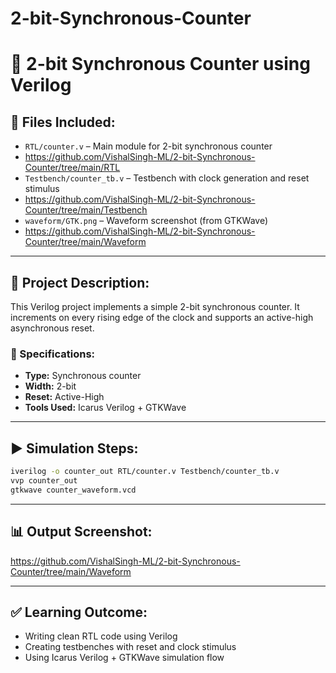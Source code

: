# 2-bit-Synchronous-Counter

# 🧮 2-bit Synchronous Counter using Verilog

## 📁 Files Included:
- `RTL/counter.v` – Main module for 2-bit synchronous counter
- https://github.com/VishalSingh-ML/2-bit-Synchronous-Counter/tree/main/RTL
- `Testbench/counter_tb.v` – Testbench with clock generation and reset stimulus
- https://github.com/VishalSingh-ML/2-bit-Synchronous-Counter/tree/main/Testbench
- `waveform/GTK.png` – Waveform screenshot (from GTKWave)
- https://github.com/VishalSingh-ML/2-bit-Synchronous-Counter/tree/main/Waveform

---

## 🧠 Project Description:
This Verilog project implements a simple 2-bit synchronous counter. It increments on every rising edge of the clock and supports an active-high asynchronous reset.

### 🔧 Specifications:
- **Type:** Synchronous counter
- **Width:** 2-bit
- **Reset:** Active-High
- **Tools Used:** Icarus Verilog + GTKWave

---

## ▶️ Simulation Steps:
```bash
iverilog -o counter_out RTL/counter.v Testbench/counter_tb.v
vvp counter_out
gtkwave counter_waveform.vcd
```

---

## 📊 Output Screenshot:
https://github.com/VishalSingh-ML/2-bit-Synchronous-Counter/tree/main/Waveform

---

## ✅ Learning Outcome:
- Writing clean RTL code using Verilog
- Creating testbenches with reset and clock stimulus
- Using Icarus Verilog + GTKWave simulation flow
